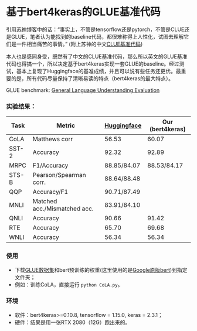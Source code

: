 # 基于bert4keras的GLUE基准代码

引用[苏神博客](https://kexue.fm/archives/8739)中的话：“事实上，不管是tensorflow还是pytorch，不管是CLUE还是GLUE，笔者认为能找到的baseline代码，都很难称得上人性化，试图去理解它们是一件相当痛苦的事情。” (附上苏神的中文[CLUE基准代码](https://github.com/bojone/CLUE-bert4keras))

本人也是感同身受，既然有了中文的CLUE基准代码，那么所以英文的GLUE基准代码也得搞一个，所以决定基于bert4keras实现一套GLUE的baseline。经过测试，基本上复现了Huggingface的基准成绩，并且可以说有些任务还更优。最重要的是，所有代码尽量保持了清晰易读的特点（bert4keras的最大特点）。


GLUE benchmark: [General Language Understanding
Evaluation](https://gluebenchmark.com/)

### 实验结果：

| Task  | Metric                       | [Huggingface](https://github.com/huggingface/transformers/tree/master/examples/pytorch/text-classification?fbclid=IwAR0Y4_Eer7ovaEJpRMpE1S91AsrOdEK97-iah6mupW9RATs2XMPVzQZCNz8) | Our (bert4keras)|
|-------|------------------------------|-------------|---------------|
| CoLA  | Matthews corr                | 56.53       | 60.07         |
| SST-2 | Accuracy                     | 92.32       | 92.89         |
| MRPC  | F1/Accuracy                  | 88.85/84.07 | 88.53/84.17   |
| STS-B | Pearson/Spearman corr.       | 88.64/88.48 |           |
| QQP   | Accuracy/F1                  | 90.71/87.49 |       |
| MNLI  | Matched acc./Mismatched acc. | 83.91/84.10 |        |
| QNLI  | Accuracy                     | 90.66       | 91.42         |
| RTE   | Accuracy                     | 65.70       | 69.68         |
| WNLI  | Accuracy                     | 56.34       | 56.34         |

### 使用
- 下载[GLUE数据集](https://gluebenchmark.com/)和bert预训练的权重(这里使用的是[Google原版bert](https://github.com/google-research/bert))到指定文件夹；
- 例如：训练CoLA，直接运行 `python CoLA.py`。

### 环境
- 软件：bert4keras>=0.10.8, tensorflow = 1.15.0, keras = 2.3.1；
- 硬件：结果是用一张RTX 2080（12G）跑出来的。
